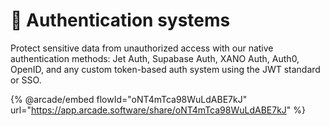 # 🔐 Authentication systems

Protect sensitive data from unauthorized access with our native authentication methods: Jet Auth, Supabase Auth, XANO Auth, Auth0, OpenID, and any custom token-based auth system using the JWT standard or SSO.

{% @arcade/embed flowId="oNT4mTca98WuLdABE7kJ" url="https://app.arcade.software/share/oNT4mTca98WuLdABE7kJ" %}

